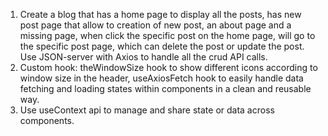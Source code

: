 1. Create a blog that has a home page to display all the posts, has new post page that allow to creation of new post, an about page and a missing page, when click the specific post on the home page, will go to the specific post page, which can delete the post or update the post. Use JSON-server with Axios to handle all the crud API calls.
2. Custom hook: theWindowSize hook to show different icons according to window size in the header, useAxiosFetch hook to easily handle data fetching and loading states within components in a clean and reusable way.
3. Use useContext api to manage and share state or data across components.
